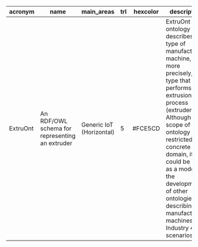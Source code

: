 | acronym | name | main_areas | trl | hexcolor | description | specification | ontology_uri | license | maintainer | complete_survey_uri | logo |
|---|---|---|---|---|---|---|---|---|---|---|---|
| ExtruOnt | An RDF/OWL schema for representing an extruder | Generic IoT (Horizontal) | 5 | #FCE5CD | ExtruOnt ontology describes a type of manufacturing machine, more precisely, a type that performs an extrusion process (extruder). Although the scope of the ontology is restricted to a concrete domain, it could be used as a model for the development of other ontologies for describing manufacturing machines in Industry 4.0 scenarios. | http://bdi.si.ehu.es/bdi/ontologies/ExtruOnt | http://siul02.si.ehu.es/bdi/ontologies/ExtruOnt/ExtruOnt.owl | [CC-BY4.0](https://creativecommons.org/licenses/by/4.0/) | Idoia Berges ([University of the Basque Country UPV/EHU](https://www.ehu.eus/en/en-home)) | https://drive.google.com/file/d/1Z3rA1kk4cZViqGEMyxD6wKUKKXfuNo42/view | / |
